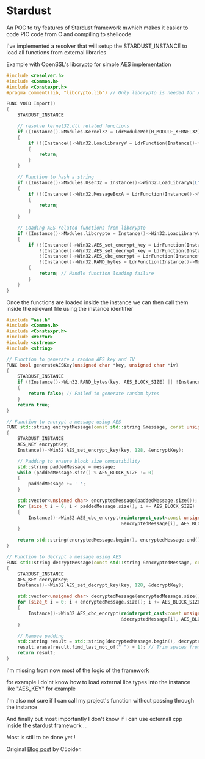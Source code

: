 # Stardust

An POC to try features of Stardust framework mwhich makes it easier to code PIC code from C and compiling to shellcode

I've implemented a resolver that will setup the STARDUST_INSTANCE to load all functions from external libraries 

Example with OpenSSL's libcrypto for simple AES implementation

```cpp
#include <resolver.h>
#include <Common.h>
#include <Constexpr.h>
#pragma comment(lib, "libcrypto.lib") // Only libcrypto is needed for AES operations

FUNC VOID Import()
{
    STARDUST_INSTANCE

    // resolve kernel32.dll related functions
    if ((Instance()->Modules.Kernel32 = LdrModulePeb(H_MODULE_KERNEL32)))
    {
        if (!(Instance()->Win32.LoadLibraryW = LdrFunction(Instance()->Modules.Kernel32, HASH_STR("LoadLibraryW"))))
        {
            return;
        }
    }

    // Function to hash a string
    if ((Instance()->Modules.User32 = Instance()->Win32.LoadLibraryW(L"User32")))
    {
        if (!(Instance()->Win32.MessageBoxA = LdrFunction(Instance()->Modules.User32, HASH_STR("MessageBoxA"))))
        {
            return;
        }
    }

    // Loading AES related functions from libcrypto
    if ((Instance()->Modules.libcrypto = Instance()->Win32.LoadLibraryW(L"libcrypto")))
    {
        if (!(Instance()->Win32.AES_set_encrypt_key = LdrFunction(Instance()->Modules.libcrypto, HASH_STR("AES_set_encrypt_key"))) ||
            !(Instance()->Win32.AES_set_decrypt_key = LdrFunction(Instance()->Modules.libcrypto, HASH_STR("AES_set_decrypt_key"))) ||
            !(Instance()->Win32.AES_cbc_encrypt = LdrFunction(Instance()->Modules.libcrypto, HASH_STR("AES_cbc_encrypt"))) ||
            !(Instance()->Win32.RAND_bytes = LdrFunction(Instance()->Modules.libcrypto, HASH_STR("RAND_bytes"))))
        {
            return; // Handle function loading failure
        }
    }
}
```

Once the functions are loaded inside the instance we can then call them inside the relevant file using the instance identifier

```cpp
#include "aes.h"
#include <Common.h>
#include <Constexpr.h>
#include <vector>
#include <sstream>
#include <string>

// Function to generate a random AES key and IV
FUNC bool generateAESKey(unsigned char *key, unsigned char *iv)
{
    STARDUST_INSTANCE
    if (!Instance()->Win32.RAND_bytes(key, AES_BLOCK_SIZE) || !Instance()->Win32.RAND_bytes(iv, AES_BLOCK_SIZE))
    {
        return false; // Failed to generate random bytes
    }
    return true;
}

// Function to encrypt a message using AES
FUNC std::string encryptMessage(const std::string &message, const unsigned char *key, const unsigned char *iv)
{
    STARDUST_INSTANCE
    AES_KEY encryptKey;
    Instance()->Win32.AES_set_encrypt_key(key, 128, &encryptKey);

    // Padding to ensure block size compatibility
    std::string paddedMessage = message;
    while (paddedMessage.size() % AES_BLOCK_SIZE != 0)
    {
        paddedMessage += ' ';
    }

    std::vector<unsigned char> encryptedMessage(paddedMessage.size());
    for (size_t i = 0; i < paddedMessage.size(); i += AES_BLOCK_SIZE)
    {
        Instance()->Win32.AES_cbc_encrypt(reinterpret_cast<const unsigned char *>(&paddedMessage[i]),
                                          &encryptedMessage[i], AES_BLOCK_SIZE, &encryptKey, const_cast<unsigned char *>(iv), AES_ENCRYPT);
    }

    return std::string(encryptedMessage.begin(), encryptedMessage.end());
}

// Function to decrypt a message using AES
FUNC std::string decryptMessage(const std::string &encryptedMessage, const unsigned char *key, const unsigned char *iv)
{
    STARDUST_INSTANCE
    AES_KEY decryptKey;
    Instance()->Win32.AES_set_decrypt_key(key, 128, &decryptKey);

    std::vector<unsigned char> decryptedMessage(encryptedMessage.size());
    for (size_t i = 0; i < encryptedMessage.size(); i += AES_BLOCK_SIZE)
    {
        Instance()->Win32.AES_cbc_encrypt(reinterpret_cast<const unsigned char *>(&encryptedMessage[i]),
                                          &decryptedMessage[i], AES_BLOCK_SIZE, &decryptKey, const_cast<unsigned char *>(iv), AES_DECRYPT);
    }

    // Remove padding
    std::string result = std::string(decryptedMessage.begin(), decryptedMessage.end());
    result.erase(result.find_last_not_of(" ") + 1); // Trim spaces from padding
    return result;
}
``` 

I'm missing from now most of the logic of the framework

for example I do'nt know how to load external libs types into the instance like "AES_KEY" for example

I'm also not sure if I can call my project's function without passing through the instance

And finally but most importantly I don't know if i can use externall cpp inside the stardust framework ...

Most is still to be done yet !

Original [Blog post](https://5pider.net/blog/2024/01/27/modern-shellcode-implant-design/) by C5pider.

